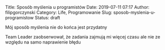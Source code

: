 Title: Sposób myślenia u programistów
Date: 2019-07-11 07:17
Author: filipgorczynski
Category: Life, Programowanie
Slug: sposob-myslenia-u-programistow
Status: draft

Mój sposób myślenia nie do końca jest przydatny

Team Leader zaobserwował, że zadania zajmują mi więcej czasu ale nie ze względu na samo naprawienie błędu
